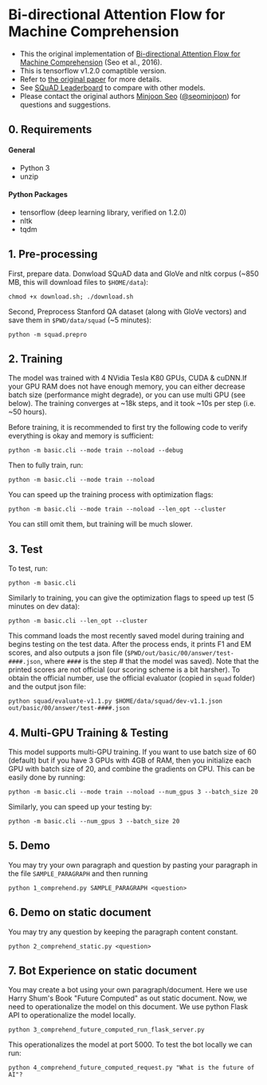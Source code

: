 # Bi-directional Attention Flow for Machine Comprehension
 
- This the original implementation of [Bi-directional Attention Flow for Machine Comprehension][paper] (Seo et al., 2016).
- This is tensorflow v1.2.0 comaptible version.
- Refer to [the original paper][paper] for more details.
- See [SQuAD Leaderboard][squad] to compare with other models.
- Please contact the original authors [Minjoon Seo][minjoon] ([@seominjoon][minjoon-github]) for questions and suggestions. 

## 0. Requirements
#### General
- Python 3
- unzip

#### Python Packages
- tensorflow (deep learning library, verified on 1.2.0)
- nltk
- tqdm


## 1. Pre-processing
First, prepare data. Donwload SQuAD data and GloVe and nltk corpus
(~850 MB, this will download files to `$HOME/data`):
```
chmod +x download.sh; ./download.sh
```

Second, Preprocess Stanford QA dataset (along with GloVe vectors) and save them in `$PWD/data/squad` (~5 minutes):
```
python -m squad.prepro
```

## 2. Training
The model was trained with 4 NVidia Tesla K80 GPUs, CUDA & cuDNN.If your GPU RAM does not have enough memory, you can either decrease batch size (performance might degrade), or you can use multi GPU (see below).
The training converges at ~18k steps, and it took ~10s per step (i.e. ~50 hours).

Before training, it is recommended to first try the following code to verify everything is okay and memory is sufficient:
```
python -m basic.cli --mode train --noload --debug
```

Then to fully train, run:
```
python -m basic.cli --mode train --noload
```

You can speed up the training process with optimization flags:
```
python -m basic.cli --mode train --noload --len_opt --cluster
```
You can still omit them, but training will be much slower.


## 3. Test
To test, run:
```
python -m basic.cli
```

Similarly to training, you can give the optimization flags to speed up test (5 minutes on dev data):
```
python -m basic.cli --len_opt --cluster
```

This command loads the most recently saved model during training and begins testing on the test data.
After the process ends, it prints F1 and EM scores, and also outputs a json file (`$PWD/out/basic/00/answer/test-####.json`,
where `####` is the step # that the model was saved).
Note that the printed scores are not official (our scoring scheme is a bit harsher).
To obtain the official number, use the official evaluator (copied in `squad` folder) and the output json file:

```
python squad/evaluate-v1.1.py $HOME/data/squad/dev-v1.1.json out/basic/00/answer/test-####.json
```


## 4. Multi-GPU Training & Testing
This model supports multi-GPU training.
If you want to use batch size of 60 (default) but if you have 3 GPUs with 4GB of RAM,
then you initialize each GPU with batch size of 20, and combine the gradients on CPU.
This can be easily done by running:
```
python -m basic.cli --mode train --noload --num_gpus 3 --batch_size 20
```

Similarly, you can speed up your testing by:
```
python -m basic.cli --num_gpus 3 --batch_size 20 
```

## 5. Demo
You may try your own paragraph and question by pasting your paragraph in the file `SAMPLE_PARAGRAPH` and then running
```
python 1_comprehend.py SAMPLE_PARAGRAPH <question>
```

## 6. Demo on static document
You may try any question by keeping the paragraph content constant. 
```
python 2_comprehend_static.py <question>
```

## 7. Bot Experience on static document
You may create a bot using your own paragraph/document. Here we use Harry Shum's Book "Future Computed" as out static document. 
Now, we need to operationalize the model on this document. We use python Flask API to operationalize the model locally.
```
python 3_comprehend_future_computed_run_flask_server.py
```
This operationalizes the model at port 5000. To test the bot locally we can run:
```
python 4_comprehend_future_computed_request.py "What is the future of AI"?
```

[multi-gpu]: https://www.tensorflow.org/versions/r0.11/tutorials/deep_cnn/index.html#training-a-model-using-multiple-gpu-cards
[squad]: http://stanford-qa.com
[paper]: https://arxiv.org/abs/1611.01603
[worksheet]: https://worksheets.codalab.org/worksheets/0x37a9b8c44f6845c28866267ef941c89d/
[minjoon]: https://seominjoon.github.io
[minjoon-github]: https://github.com/seominjoon
[v0.2.1]: https://github.com/allenai/bi-att-flow/tree/v0.2.1
